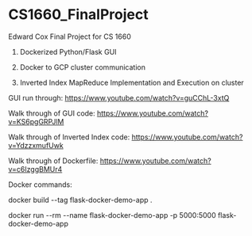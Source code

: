 # CS1660_FinalProject
Edward Cox Final Project for CS 1660

1. Dockerized Python/Flask GUI

2. Docker to GCP cluster communication

3. Inverted Index MapReduce Implementation and Execution on cluster


GUI run through: https://www.youtube.com/watch?v=guCChL-3xtQ

Walk through of GUI code: https://www.youtube.com/watch?v=KS6pgGRPJlM

Walk through of Inverted Index code: https://www.youtube.com/watch?v=YdzzxmufUwk

Walk through of Dockerfile: https://www.youtube.com/watch?v=c6IzggBMUr4

Docker commands:
  
  docker build --tag flask-docker-demo-app .
  
  docker run --rm --name flask-docker-demo-app -p 5000:5000 flask-docker-demo-app
